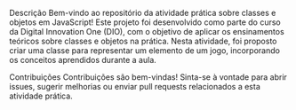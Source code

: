Descrição
Bem-vindo ao repositório da atividade prática sobre classes e objetos em JavaScript! Este projeto foi desenvolvido como parte do curso da Digital Innovation One (DIO), com o objetivo de aplicar os ensinamentos teóricos sobre classes e objetos na prática. Nesta atividade, foi proposto criar uma classe para representar um elemento de um jogo, incorporando os conceitos aprendidos durante a aula.

Contribuições
Contribuições são bem-vindas! Sinta-se à vontade para abrir issues, sugerir melhorias ou enviar pull requests relacionados a esta atividade prática.
